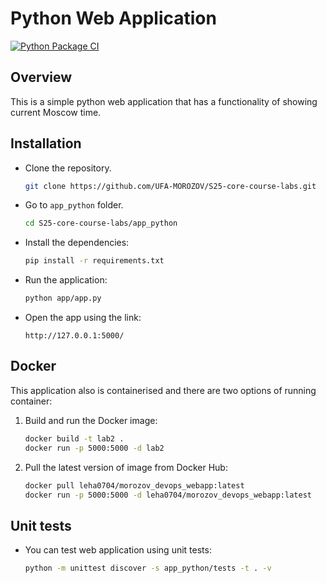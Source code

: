 # Python Web Application

[![Python Package CI](https://github.com/UFA-MOROZOV/S25-core-course-labs/actions/workflows/app_python.yml/badge.svg)](https://github.com/UFA-MOROZOV/S25-core-course-labs/actions/workflows/app_python.yml)

## Overview

This is a simple python web application that has a functionality of showing current Moscow time.

## Installation

- Clone the repository.

    ```bash
    git clone https://github.com/UFA-MOROZOV/S25-core-course-labs.git
    ```

- Go to `app_python` folder.

    ```bash
    cd S25-core-course-labs/app_python
    ```

- Install the dependencies:

    ```bash
    pip install -r requirements.txt
    ```

- Run the application:

    ```bash
    python app/app.py
    ```

- Open the app using the link:

    `http://127.0.0.1:5000/`

## Docker

This application also is containerised and there are two options of running container:

1. Build and run the Docker image:

    ```bash
    docker build -t lab2 .
    docker run -p 5000:5000 -d lab2
    ```

2. Pull the latest version of image from Docker Hub:

    ```bash
    docker pull leha0704/morozov_devops_webapp:latest
    docker run -p 5000:5000 -d leha0704/morozov_devops_webapp:latest
    ```

## Unit tests

- You can test web application using unit tests:

    ```bash
    python -m unittest discover -s app_python/tests -t . -v
    ```
